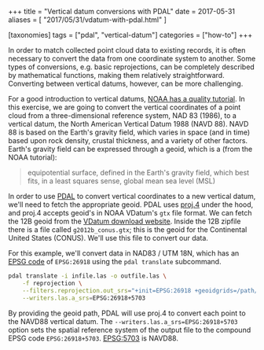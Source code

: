 +++
title = "Vertical datum conversions with PDAL"
date = 2017-05-31
aliases = [
    "2017/05/31/vdatum-with-pdal.html"
]

[taxonomies]
tags = ["pdal", "vertical-datum"]
categories = ["how-to"]
+++

In order to match collected point cloud data to existing records, it is often necessary to convert the data from one coordinate system to another.
Some types of conversions, e.g. basic reprojections, can be completely described by mathematical functions, making them relatively straightforward.
Converting between vertical datums, however, can be more challenging.

For a good introduction to vertical datums, [NOAA has a quality tutorial](https://vdatum.noaa.gov/docs/datums.html).
In this exercise, we are going to convert the vertical coordinates of a point cloud from a three-dimensional reference system, NAD 83 (1986), to a vertical datum, the North American Vertical Datum 1988 (NAVD 88).
NAVD 88 is based on the Earth's gravity field, which varies in space (and in time) based upon rock density, crustal thickness, and a variety of other factors.
Earth's gravity field can be expressed through a geoid, which is a (from the NOAA tutorial):

> equipotential surface, defined in the Earth's gravity field, which best fits, in a least squares sense, global mean sea level (MSL)

In order to use [PDAL](https://www.pdal.io/) to convert vertical coordinates to a new vertical datum, we'll need to fetch the appropriate geoid.
PDAL uses [proj.4](http://proj4.org/) under the hood, and proj.4 accepts geoid's in NOAA VDatum's `gtx` file format.
We can fetch the 12B geoid from the [VDatum download website](https://vdatum.noaa.gov/download.php).
Inside the 12B zipfile there is a file called `g2012b_conus.gtx`; this is the geoid for the Continental United States (CONUS).
We'll use this file to convert our data.

For this example, we'll convert data in NAD83 / UTM 18N, which has an [EPSG code](http://www.epsg.org/) of `EPSG:26918` using the `pdal translate` subcommand.

```bash
pdal translate -i infile.las -o outfile.las \
    -f reprojection \
    --filters.reprojection.out_srs="+init=EPSG:26918 +geoidgrids=/path/to/vdatum/g2012b_conus.gtx" \
    --writers.las.a_srs=EPSG:26918+5703
```

By providing the geoid path, PDAL will use proj.4 to convert each point to the NAVD88 vertical datum.
The `--writers.las.a_srs=EPSG:26918+5703` option sets the spatial reference system of the output file to the compound EPSG code `EPSG:26918+5703`.
[EPSG:5703](http://spatialreference.org/ref/epsg/north-american-vertical-datum-of-1988-height/) is NAVD88.

